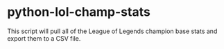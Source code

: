 # python-lol-champ-stats
This script will pull all of the League of Legends champion base stats and export them to a CSV file.
